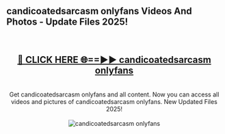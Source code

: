 <h2>candicoatedsarcasm onlyfans Videos And Photos - Update Files 2025!</h2>
<br>
<div align="center">
<h2><a href="https://linkcuts.com/hfmhzwbr" rel="nofollow">🔴 CLICK HERE 🌐==►► candicoatedsarcasm onlyfans</a></h2>
<br>
Get candicoatedsarcasm onlyfans and all content. Now you can access all videos and pictures of candicoatedsarcasm onlyfans. New Updated Files 2025!
<br>
<br>
<a href="https://linkcuts.com/hfmhzwbr" rel="nofollow" data-target="animated-image.originalLink"><img src="https://i.ibb.co.com/WyWwxjT/player-gif2.gif" alt="candicoatedsarcasm onlyfans" style="max-width: 100%; display: inline-block;" data-target="animated-image.originalImage"></a>
</div>
<br>